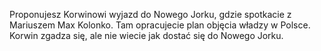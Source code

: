 Proponujesz Korwinowi wyjazd do Nowego Jorku, gdzie spotkacie z Mariuszem Max Kolonko.
Tam opracujecie plan objęcia władzy w Polsce.
Korwin zgadza się, ale nie wiecie jak dostać się do Nowego Jorku.
